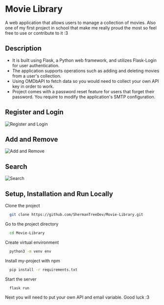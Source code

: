 
# Movie Library

A web application that allows users to manage a collection of movies. Also one of my first project in school that make me really proud the most so feel free to use or contribute to it :3
## Description
- It is built using Flask, a Python web framework, and utilizes Flask-Login for user authentication. 
- The application supports operations such as adding and deleting movies from a user's collection. 
- Using OMDbAPI to fetch data so you would need to collect your own API key in order to work.
- Project comes with a password reset feature for users that forget their password. You require to modify the application's SMTP configuration.

## Register and Login
![Register and Login](https://github.com/CallMeTree/Movie-Library/assets/101957534/116338ee-f2b7-4e1c-a585-7dcfcb824062)

## Add and Remove
![Add and Remove](https://github.com/CallMeTree/Movie-Library/assets/101957534/cc0dfcf0-df1a-4044-9489-369bda7068a3)


## Search
![Search](https://github.com/CallMeTree/Movie-Library/assets/101957534/1cf27aa9-8c8e-4192-a8dd-de861055ebf1)

    
## Setup, Installation and Run Locally

Clone the project

```bash
  git clone https://github.com/ShermanTreeDev/Movie-Library.git
```

Go to the project directory

```bash
  cd Movie-Library
```

Create virtual environment

```bash
  python3 -m venv env
```

Install my-project with npm

```bash
  pip install -r requirements.txt
```

Start the server

```bash
  flask run
```

Next you will need to put your own API and email variable. Good luck :3